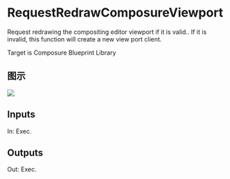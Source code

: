 # RequestRedrawComposureViewport

Request redrawing the compositing editor viewport if it is valid.. If it is invalid, this function will create a new view port client.

Target is Composure Blueprint Library

## 图示

![]($-20221218-18293575.png)

## Inputs

In: Exec.  

## Outputs

Out: Exec.

